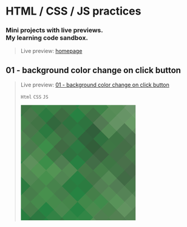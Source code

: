 # HTML / CSS / JS practices
### Mini projects with live previews. <br>My learning code sandbox. <br>
> Live preview: [homepage](https://juodindre.github.io/html-css-js-practices/)

## 01 - background color change on click button
> Live preview: [01 - background color change on click button](https://juodindre.github.io/html-css-js-practices/01_Background_color_change_on_click_button/index.html)
>
> `Html` `CSS` `JS`
>
>![01 project screenshot](https://github.com/indre-juodziukynaite/html-css-js-practices/blob/main/01_Background_color_change_on_click_button/images/01.png)
